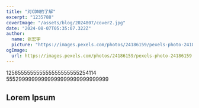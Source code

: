 ```yaml
---
title: "对CDN的了解"
excerpt: "1235788"
coverImage: "/assets/blog/2024807/cover2.jpg"
date: "2024-08-07T05:35:07.322Z"
author:
  name: 张宏宇
  picture: "https://images.pexels.com/photos/24186159/pexels-photo-24186159.jpeg?auto=compress&cs=tinysrgb&w=1260&h=750&dpr=1"
ogImage:
  url: https://images.pexels.com/photos/24186159/pexels-photo-24186159.jpeg?auto=compress&cs=tinysrgb&w=1260&h=750&dpr=1
---
```

125655555555555555555555254114
55529999999999999999999999999999


## Lorem Ipsum


